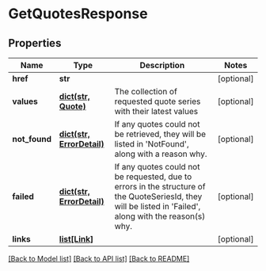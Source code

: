 # GetQuotesResponse

## Properties
Name | Type | Description | Notes
------------ | ------------- | ------------- | -------------
**href** | **str** |  | [optional] 
**values** | [**dict(str, Quote)**](Quote.md) | The collection of requested quote series with their latest values | [optional] 
**not_found** | [**dict(str, ErrorDetail)**](ErrorDetail.md) | If any quotes could not be retrieved, they will be listed in &#39;NotFound&#39;, along  with a reason why. | [optional] 
**failed** | [**dict(str, ErrorDetail)**](ErrorDetail.md) | If any quotes could not be requested, due to errors in the structure of the   QuoteSeriesId, they will be listed in &#39;Failed&#39;, along with the reason(s) why. | [optional] 
**links** | [**list[Link]**](Link.md) |  | [optional] 

[[Back to Model list]](../README.md#documentation-for-models) [[Back to API list]](../README.md#documentation-for-api-endpoints) [[Back to README]](../README.md)


